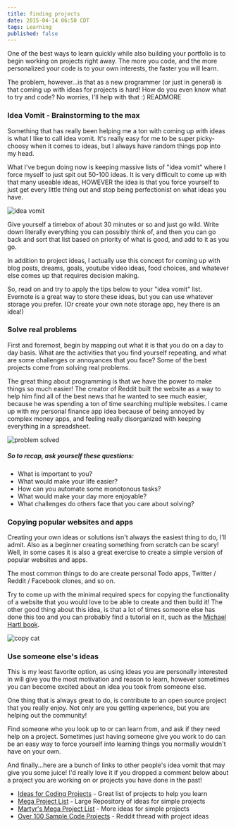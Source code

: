 ```yaml
---
title: finding projects
date: 2015-04-14 06:50 CDT
tags: Learning
published: false
---
```


One of the best ways to learn quickly while also building your portfolio is to begin working on projects right away. The more you code, and the more personalized your code is to your own interests, the faster you will learn.

The problem, however...is that as a new programmer (or just in general) is that  coming up with ideas for projects is hard! How do you even know what to try and code? No worries, I'll help with that :) READMORE

### Idea Vomit - Brainstorming to the max
Something that has really been helping me a ton with coming up with ideas is what I like to call idea vomit. It's really easy for me to be super picky-choosy when it comes to ideas, but I always have random things pop into my head.

What I've begun doing now is keeping massive lists of "idea vomit" where I force myself to just spit out 50-100 ideas. It is very difficult to come up with that many useable ideas, HOWEVER the idea is that you force yourself to just get every little thing out and stop being perfectionist on what ideas you have.

![idea vomit](http://www.chicaandjo.com/wp-content/uploads/2008/10/vomit_pumpkin.jpg)

Give yourself a timebox of about 30 minutes or so and just go wild. Write down literally everything you can possibly think of, and then you can go back and sort that list based on priority of what is good, and add to it as you go.

In addition to project ideas, I actually use this concept for coming up with blog posts, dreams, goals, youtube video ideas, food choices, and whatever else comes up that requires decision making.

So, read on and try to apply the tips below to your "idea vomit" list. Evernote is a great way to store these ideas, but you can use whatever storage you prefer. (Or create your own note storage app, hey there is an idea!)

### Solve real problems
First and foremost, begin by mapping out what it is that you do on a day to day basis. What are the activities that you find yourself repeating, and what are some challenges or annoyances that you face? Some of the best projects come from solving real problems.

The great thing about programming is that we have the power to make things so much easier! The creator of Reddit built the website as a way to help him find all of the best news that he wanted to see much easier, because he was spending a ton of time searching multiple websites. I came up with my personal finance app idea because of being annoyed by complex money apps, and feeling really disorganized with keeping everything in a spreadsheet.

![problem solved](http://www.theproblemsolversllc.com/wp-content/themes/theproblemsolve/images/problem1.jpg)

##### So to recap, ask yourself these questions:
- What is important to you? 
- What would make your life easier?
- How can you automate some monotonous tasks?
- What would make your day more enjoyable?
- What challenges do others face that you care about solving?


### Copying popular websites and apps
Creating your own ideas or solutions isn't always the easiest thing to do, I'll admit. Also as a beginner creating something from scratch can be scary! Well, in some cases it is also a great exercise to create a simple version of popular websites and apps.

The most common things to do are create personal Todo apps, Twitter / Reddit / Facebook clones, and so on.

Try to come up with the minimal required specs for copying the functionality of a website that you would love to be able to create and then build it! The other good thing about this idea, is that a lot of times someone else has done this too and you can probably find a tutorial on it, such as the [Michael Hartl book](https://www.railstutorial.org/).

![copy cat](http://rorykellyconnor.com/wp-content/uploads/2014/08/copycat.jpg)

### Use someone else's ideas
This is my least favorite option, as using ideas you are personally interested in will give you the most motivation and reason to learn, however sometimes you can become excited about an idea you took from someone else.

One thing that is always great to do, is contribute to an open source project that you really enjoy. Not only are you getting experience, but you are helping out the community!

Find someone who you look up to or can learn from, and ask if they need help on a project. Sometimes just having someone give you work to do can be an easy way to force yourself into learning things you normally wouldn't have on your own.

And finally...here are a bunch of links to other people's idea vomit that may give you some juice! I'd really love it if you dropped a comment below about a project you are working on or projects you have done in the past!

  * [Ideas for Coding Projects][ideas] - Great list of projects to help you learn
  * [Mega Project List][mpl] - Large Repository of ideas for simple projects
  * [Martyr's Mega Project List][martyr-mpl] - More ideas for simple projects
  * [Over 100 Sample Code Projects][100projects] - Reddit thread with project
    ideas

[ideas]: http://www.codeconquest.com/programming-projects/ideas-for-programming-projects/
[mpl]: https://github.com/karan/Projects
[martyr-mpl]:
http://www.dreamincode.net/forums/topic/78802-martyr2s-mega-project-ideas-list/
[100projects]:
http://www.reddit.com/r/learnprogramming/comments/218ca9/list_of_beginner_programs_that_can_be_done_in_any/
